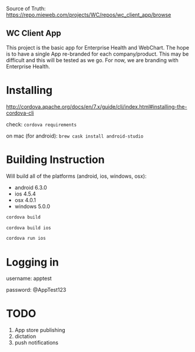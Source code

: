 Source of Truth: https://repo.mieweb.com/projects/WC/repos/wc_client_app/browse

WC Client App
-------------

This project is the basic app for Enterprise Health and WebChart.  The hope is to have a single App re-branded for each company/product.  This may be difficult and this will be tested as we go. For now, we are branding with Enterprise Health.

Installing
==========
http://cordova.apache.org/docs/en/7.x/guide/cli/index.html#installing-the-cordova-cli

check:
`cordova requirements`

on mac (for android):
`brew cask install android-studio`


Building Instruction
====================

Will build all of the platforms (android, ios, windows, osx):
* android 6.3.0
* ios 4.5.4
* osx 4.0.1
* windows 5.0.0

```bash
cordova build
```
```bash
cordova build ios
```
```bash
cordova run ios
```

Logging in
==========
username: apptest

password: @AppTest123

TODO
=====
1. App store publishing
2. dictation
3. push notifications

